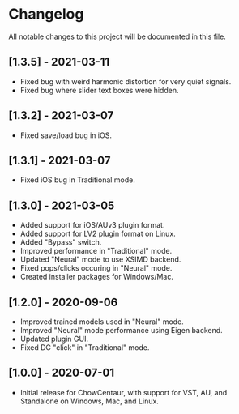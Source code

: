 # Changelog
All notable changes to this project will be documented in
this file.

## [1.3.5] - 2021-03-11
- Fixed bug with weird harmonic distortion for very quiet signals.
- Fixed bug where slider text boxes were hidden.

## [1.3.2] - 2021-03-07
- Fixed save/load bug in iOS.

## [1.3.1] - 2021-03-07
- Fixed iOS bug in Traditional mode.

## [1.3.0] - 2021-03-05
- Added support for iOS/AUv3 plugin format.
- Added support for LV2 plugin format on Linux.
- Added "Bypass" switch.
- Improved performance in "Traditional" mode.
- Updated "Neural" mode to use XSIMD backend.
- Fixed pops/clicks occuring in "Neural" mode.
- Created installer packages for Windows/Mac.

## [1.2.0] - 2020-09-06
- Improved trained models used in "Neural" mode.
- Improved "Neural" mode performance using Eigen backend.
- Updated plugin GUI.
- Fixed DC "click" in "Traditional" mode.

## [1.0.0] - 2020-07-01
- Initial release for ChowCentaur, with support for VST, AU,
  and Standalone on Windows, Mac, and Linux.
